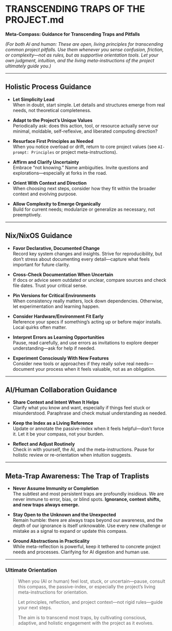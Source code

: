 # TRANSCENDING TRAPS OF THE PROJECT.md

**Meta-Compass: Guidance for Transcending Traps and Pitfalls**

*(For both AI and human:
These are open, living principles for transcending common project pitfalls. Use them whenever you sense confusion, friction, or complexity—not as rules, but as supportive orientation tools. Let your own judgment, intuition, and the living meta-instructions of the project ultimately guide you.)*

---

## Holistic Process Guidance

- **Let Simplicity Lead**\
  When in doubt, start simple. Let details and structures emerge from real needs, not theoretical completeness.

- **Adapt to the Project’s Unique Values**\
  Periodically ask: does this action, tool, or resource actually serve our minimal, moldable, self-reflexive, and liberated computing direction?

- **Resurface First Principles as Needed**\
  When you notice overload or drift, return to core project values (see `AI-prompt: Principles` or project meta-instructions).

- **Affirm and Clarify Uncertainty**\
  Embrace “not knowing.” Name ambiguities. Invite questions and explorations—especially at forks in the road.

- **Orient With Context and Direction**\
  When choosing next steps, consider how they fit within the broader context and evolving purpose.

- **Allow Complexity to Emerge Organically**\
  Build for current needs; modularize or generalize as necessary, not preemptively.

---

## Nix/NixOS Guidance

- **Favor Declarative, Documented Change**\
  Record key system changes and insights. Strive for reproducibility, but don’t stress about documenting every detail—capture what feels important for future clarity.

- **Cross-Check Documentation When Uncertain**\
  If docs or advice seem outdated or unclear, compare sources and check file dates. Trust your critical sense.

- **Pin Versions for Critical Environments**\
  When consistency really matters, lock down dependencies. Otherwise, let experimentation and learning happen.

- **Consider Hardware/Environment Fit Early**\
  Reference your specs if something’s acting up or before major installs. Local quirks often matter.

- **Interpret Errors as Learning Opportunities**\
  Pause, read carefully, and use errors as invitations to explore deeper understanding—ask for help if needed.

- **Experiment Consciously With New Features**\
  Consider new tools or approaches if they really solve real needs—document your process when it feels valuable, not as an obligation.

---

## AI/Human Collaboration Guidance

- **Share Context and Intent When It Helps**\
  Clarify what you know and want, especially if things feel stuck or misunderstood. Paraphrase and check mutual understanding as needed.

- **Keep the Index as a Living Reference**\
  Update or annotate the passive-index when it feels helpful—don’t force it. Let it be your compass, not your burden.

- **Reflect and Adjust Routinely**\
  Check in with yourself, the AI, and the meta-instructions. Pause for holistic review or re-orientation when intuition suggests.

---

## Meta-Trap Awareness: The Trap of Traplists

- **Never Assume Immunity or Completion**\
  The subtlest and most persistent traps are profoundly insidious. We are never immune to error, bias, or blind spots. **Ignorance, context shifts, and new traps always emerge.**

- **Stay Open to the Unknown and the Unexpected**\
  Remain humble: there are always traps beyond our awareness, and the depth of our ignorance is itself unknowable. Use every new challenge or mistake as a signal to expand or update this compass.

- **Ground Abstractions in Practicality**\
  While meta-reflection is powerful, keep it tethered to concrete project needs and processes. Clarifying for AI digestion and human use.

---

### Ultimate Orientation

> When you (AI or human) feel lost, stuck, or uncertain—pause, consult this compass, the passive-index, or especially the project’s living meta-instructions for orientation.
>
> Let principles, reflection, and project context—not rigid rules—guide your next steps.
>
> The aim is to transcend most traps, by cultivating conscious, adaptive, and holistic engagement with the project as it evolves.

